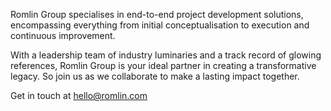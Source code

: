 Romlin Group specialises in end-to-end project development solutions, encompassing everything from initial conceptualisation to execution and continuous improvement.

With a leadership team of industry luminaries and a track record of glowing references, Romlin Group is your ideal partner in creating a transformative legacy. So join us as we collaborate to make a lasting impact together.

Get in touch at [hello@romlin.com](mailto:hello@romlin.com)
